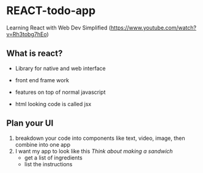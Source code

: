# REACT-todo-app
Learning React with Web Dev Simplified (https://www.youtube.com/watch?v=Rh3tobg7hEo)

## What is react?
- Library for native and web interface
- front end frame work
- features on top of normal javascript

- html looking code is called jsx

## Plan your UI
1. breakdown your code into components like text, video, image, then combine into one app
2. I want my app to look like this
    *Think about making a sandwich*
    - get a list of ingredients
    - list the instructions